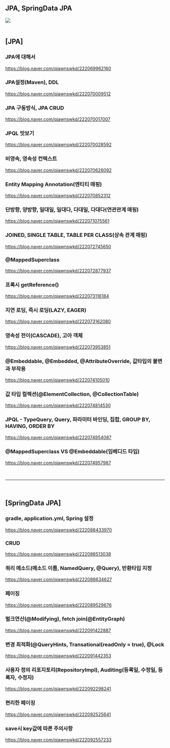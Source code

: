 ## JPA, SpringData JPA
<img src="https://user-images.githubusercontent.com/69130921/111043397-a9401c80-8485-11eb-962c-822e699809eb.png">
<br><br>

## [JPA]

### JPA에 대해서
https://blog.naver.com/qjawnswkd/222069962160<br>

### JPA설정(Maven), DDL
https://blog.naver.com/qjawnswkd/222070009512<br>

### JPA 구동방식, JPA CRUD
https://blog.naver.com/qjawnswkd/222070017007<br>

### JPQL 맛보기
https://blog.naver.com/qjawnswkd/222070028592<br>

### 비영속,  영속성 컨텍스트
https://blog.naver.com/qjawnswkd/222070626092<br>

### Entity Mapping Annotation(엔티티 매핑)
https://blog.naver.com/qjawnswkd/222070852312<br>

### 단방향, 양방향, 일대일, 일대다, 다대일, 다대다(연관관계 매핑)
https://blog.naver.com/qjawnswkd/222071075561<br>

### JOINED, SINGLE TABLE, TABLE PER CLASS(상속 관계 매핑)
https://blog.naver.com/qjawnswkd/222072745650<br>

### @MappedSuperclass
https://blog.naver.com/qjawnswkd/222072877937<br>

### 프록시 getReference()
https://blog.naver.com/qjawnswkd/222073116184<br>

### 지연 로딩, 즉시 로딩(LAZY, EAGER)
https://blog.naver.com/qjawnswkd/222073162080<br>

### 영속성 전이(CASCADE), 고아 객체
https://blog.naver.com/qjawnswkd/222073953851<br>

### @Embeddable, @Embedded, @AttributeOverride, 값타입의 불변과 부작용
https://blog.naver.com/qjawnswkd/222074105010<br>

### 값 타입 컬렉션(@ElementCollection, @CollectionTable)
https://blog.naver.com/qjawnswkd/222074814530<br>

### JPQL - TypeQuery, Query, 파라미터 바인딩, 집합, GROUP BY, HAVING, ORDER BY
https://blog.naver.com/qjawnswkd/222074954087<br>

### @MappedSuperclass VS @Embeddable(임베디드 타입)
https://blog.naver.com/qjawnswkd/222074957987

<br>

-----

<br>

## [SpringData JPA]

### gradle, application.yml, Spring 설정
https://blog.naver.com/qjawnswkd/222088433970<br>

### CRUD
https://blog.naver.com/qjawnswkd/222088513038<br>

### 쿼리 메소드(메소드 이름, NamedQuery, @Query), 반환타입 지정
https://blog.naver.com/qjawnswkd/222088634627<br>

### 페이징
https://blog.naver.com/qjawnswkd/222089529676<br>

### 벌크연산(@Modifying), fetch join(@EntityGraph)
https://blog.naver.com/qjawnswkd/222091422887<br>

### 변경 최적화(@QueryHints, Transational(readOnly = true), @Lock
https://blog.naver.com/qjawnswkd/222091442353<br>

### 사용자 정의 리포지토리(RepositoryImpl), Auditing(등록일, 수정일, 등록자, 수정자)
https://blog.naver.com/qjawnswkd/222092298241<br>

### 편리한 페이징
https://blog.naver.com/qjawnswkd/222092525641<br>

### save시 key값에 따른 주의사항
https://blog.naver.com/qjawnswkd/222092557233<br>
